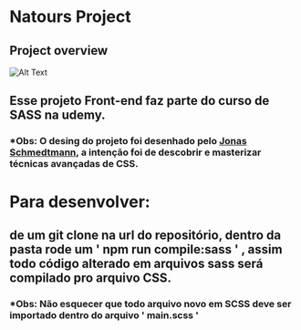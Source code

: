 # Natours Project

## Project overview
![Alt Text](https://github.com/matheussss1/Advanced-CSS-with-SASS-Udemy/blob/master/assets/img/gifReadme/Animated%20GIF-source.gif)

## Esse projeto Front-end faz parte do curso de SASS na udemy.
### *Obs: O desing do projeto foi desenhado pelo [Jonas Schmedtmann](https://www.udemy.com/user/jonasschmedtmann/), a intenção foi de descobrir e masterizar técnicas avançadas de CSS.

# Para desenvolver:

## de um git clone na url do repositório, dentro da pasta rode um ' npm run compile:sass ' , assim todo código alterado em arquivos sass será compilado pro arquivo CSS.
### *Obs: Não esquecer que todo arquivo novo em SCSS deve ser importado dentro do arquivo ' main.scss '
